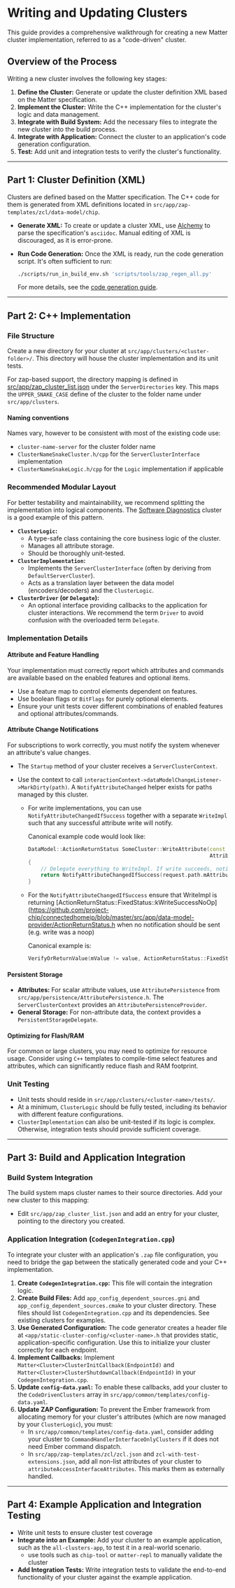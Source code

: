 # Writing and Updating Clusters

This guide provides a comprehensive walkthrough for creating a new Matter
cluster implementation, referred to as a "code-driven" cluster.

## Overview of the Process

Writing a new cluster involves the following key stages:

1. **Define the Cluster:** Generate or update the cluster definition XML based
   on the Matter specification.
2. **Implement the Cluster:** Write the C++ implementation for the cluster's
   logic and data management.
3. **Integrate with Build System:** Add the necessary files to integrate the new
   cluster into the build process.
4. **Integrate with Application:** Connect the cluster to an application's code
   generation configuration.
5. **Test:** Add unit and integration tests to verify the cluster's
   functionality.

---

## Part 1: Cluster Definition (XML)

Clusters are defined based on the Matter specification. The C++ code for them is
generated from XML definitions located in
`src/app/zap-templates/zcl/data-model/chip`.

-   **Generate XML:** To create or update a cluster XML, use
    [Alchemy](https://github.com/project-chip/alchemy) to parse the
    specification's `asciidoc`. Manual editing of XML is discouraged, as it is
    error-prone.
-   **Run Code Generation:** Once the XML is ready, run the code generation
    script. It's often sufficient to run:

    ```bash
    ./scripts/run_in_build_env.sh 'scripts/tools/zap_regen_all.py'
    ```

    For more details, see the
    [code generation guide](../zap_and_codegen/code_generation.md).

---

## Part 2: C++ Implementation

### File Structure

Create a new directory for your cluster at `src/app/clusters/<cluster-folder>/`.
This directory will house the cluster implementation and its unit tests.

For zap-based support, the directory mapping is defined in
[src/app/zap_cluster_list.json](https://github.com/project-chip/connectedhomeip/blob/master/src/app/zap_cluster_list.json)
under the `ServerDirectories` key. This maps the `UPPER_SNAKE_CASE` define of
the cluster to the folder name under `src/app/clusters`.

#### Naming conventions

Names vary, however to be consistent with most of the existing code use:

-   `cluster-name-server` for the cluster folder name
-   `ClusterNameSnakeCluster.h/cpp` for the `ServerClusterInterface`
    implementation
-   `ClusterNameSnakeLogic.h/cpp` for the `Logic` implementation if applicable

### Recommended Modular Layout

For better testability and maintainability, we recommend splitting the
implementation into logical components. The
[Software Diagnostics](https://github.com/project-chip/connectedhomeip/tree/master/src/app/clusters/software-diagnostics-server)
cluster is a good example of this pattern.

-   **`ClusterLogic`:**
    -   A type-safe class containing the core business logic of the cluster.
    -   Manages all attribute storage.
    -   Should be thoroughly unit-tested.
-   **`ClusterImplementation`:**
    -   Implements the `ServerClusterInterface` (often by deriving from
        `DefaultServerCluster`).
    -   Acts as a translation layer between the data model (encoders/decoders)
        and the `ClusterLogic`.
-   **`ClusterDriver` (or `Delegate`):**
    -   An optional interface providing callbacks to the application for cluster
        interactions. We recommend the term `Driver` to avoid confusion with the
        overloaded term `Delegate`.

### Implementation Details

#### Attribute and Feature Handling

Your implementation must correctly report which attributes and commands are
available based on the enabled features and optional items.

-   Use a feature map to control elements dependent on features.
-   Use boolean flags or `BitFlags` for purely optional elements.
-   Ensure your unit tests cover different combinations of enabled features and
    optional attributes/commands.

#### Attribute Change Notifications

For subscriptions to work correctly, you must notify the system whenever an
attribute's value changes.

-   The `Startup` method of your cluster receives a `ServerClusterContext`.
-   Use the context to call
    `interactionContext->dataModelChangeListener->MarkDirty(path)`. A
    `NotifyAttributeChanged` helper exists for paths managed by this cluster.

    -   For write implementations, you can use `NotifyAttributeChangedIfSuccess`
        together with a separate `WriteImpl` such that any successful attribute
        write will notify.

        Canonical example code would look like:

        ```cpp
        DataModel::ActionReturnStatus SomeCluster::WriteAttribute(const DataModel::WriteAttributeRequest & request,
                                                                  AttributeValueDecoder & decoder)
        {
            // Delegate everything to WriteImpl. If write succeeds, notify that the attribute changed.
            return NotifyAttributeChangedIfSuccess(request.path.mAttributeId, WriteImpl(request, decoder));
        }
        ```

    -   For the `NotifyAttributeChangedIfSuccess` ensure that WriteImpl is
        returning
        [ActionReturnStatus::FixedStatus::kWriteSuccessNoOp](https://github.com/project-chip/connectedhomeip/blob/master/src/app/data-model-provider/ActionReturnStatus.h
        when no notification should be sent (e.g. write was a noop)

        Canonical example is:

        ```cpp
        VerifyOrReturnValue(mValue != value, ActionReturnStatus::FixedStatus::kWriteSuccessNoOp);
        ```

#### Persistent Storage

-   **Attributes:** For scalar attribute values, use `AttributePersistence` from
    `src/app/persistence/AttributePersistence.h`. The `ServerClusterContext`
    provides an `AttributePersistenceProvider`.
-   **General Storage:** For non-attribute data, the context provides a
    `PersistentStorageDelegate`.

#### Optimizing for Flash/RAM

For common or large clusters, you may need to optimize for resource usage.
Consider using `C++` templates to compile-time select features and attributes,
which can significantly reduce flash and RAM footprint.

### Unit Testing

-   Unit tests should reside in `src/app/clusters/<cluster-name>/tests/`.
-   At a minimum, `ClusterLogic` should be fully tested, including its behavior
    with different feature configurations.
-   `ClusterImplementation` can also be unit-tested if its logic is complex.
    Otherwise, integration tests should provide sufficient coverage.

---

## Part 3: Build and Application Integration

### Build System Integration

The build system maps cluster names to their source directories. Add your new
cluster to this mapping:

-   Edit `src/app/zap_cluster_list.json` and add an entry for your cluster,
    pointing to the directory you created.

### Application Integration (`CodegenIntegration.cpp`)

To integrate your cluster with an application's `.zap` file configuration, you
need to bridge the gap between the statically generated code and your C++
implementation.

1. **Create `CodegenIntegration.cpp`:** This file will contain the integration
   logic.
2. **Create Build Files:** Add `app_config_dependent_sources.gni` and
   `app_config_dependent_sources.cmake` to your cluster directory. These files
   should list `CodegenIntegration.cpp` and its dependencies. See existing
   clusters for examples.
3. **Use Generated Configuration:** The code generator creates a header file at
   `<app/static-cluster-config/<cluster-name>.h` that provides static,
   application-specific configuration. Use this to initialize your cluster
   correctly for each endpoint.
4. **Implement Callbacks:** Implement
   `Matter<Cluster>ClusterInitCallback(EndpointId)` and
   `Matter<Cluster>ClusterShutdownCallback(EndpointId)` in your
   `CodegenIntegration.cpp`.
5. **Update `config-data.yaml`:** To enable these callbacks, add your cluster to
   the `CodeDrivenClusters` array in
   `src/app/common/templates/config-data.yaml`.
6. **Update ZAP Configuration:** To prevent the Ember framework from allocating
   memory for your cluster's attributes (which are now managed by your
   `ClusterLogic`), you must:
    - In `src/app/common/templates/config-data.yaml`, consider adding your
      cluster to `CommandHandlerInterfaceOnlyClusters` if it does not need Ember
      command dispatch.
    - In `src/app/zap-templates/zcl/zcl.json` and
      `zcl-with-test-extensions.json`, add all non-list attributes of your
      cluster to `attributeAccessInterfaceAttributes`. This marks them as
      externally handled.

---

## Part 4: Example Application and Integration Testing

-   Write unit tests to ensure cluster test coverage
-   **Integrate into an Example:** Add your cluster to an example application,
    such as the `all-clusters-app`, to test it in a real-world scenario.
    -   use tools such as `chip-tool` or `matter-repl` to manually validate the
        cluster
-   **Add Integration Tests:** Write integration tests to validate the
    end-to-end functionality of your cluster against the example application.
